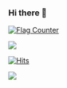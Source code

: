### Hi there 👋

<a href="https://info.flagcounter.com/MkIp"><img src="https://s01.flagcounter.com/count2/MkIp/bg_FFFFFF/txt_000000/border_CCCCCC/columns_5/maxflags_100/viewers_0/labels_1/pageviews_1/flags_0/percent_0/" alt="Flag Counter" border="0"></a>

![](https://github-profile-summary-cards.vercel.app/api/cards/profile-details?username=NepalJohn21&theme=default)

<a href="https://hits.sh/github.com/NepalJohn21/NepalJohn21/"><img alt="Hits" src="https://hits.sh/github.com/NepalJohn21/NepalJohn21.svg?label=Total%20Views"/></a>

![](https://komarev.com/ghpvc/?username=nepaljohn21)

<!--
**NepalJohn21/NepalJohn21** is a ✨ _special_ ✨ repository because its `README.md` (this file) appears on your GitHub profile.

Here are some ideas to get you started:

- 🔭 I’m currently working on ...
- 🌱 I’m currently learning ...
- 👯 I’m looking to collaborate on ...
- 🤔 I’m looking for help with ...
- 💬 Ask me about ...
- 📫 How to reach me: ...
- 😄 Pronouns: ...
- ⚡ Fun fact: ...
-->
